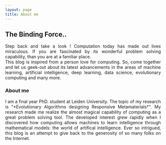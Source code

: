 ```yaml
---
layout: page
title: About me
---
```


## The Binding Force..  
<div style="text-align: justify">
Step back and take a look ! Computation today has made out lives miraculous. If you are fascinated by its wonderful problem solving capability, than you are at a familiar place.      
</div>



<div style="text-align: justify">
This blog is inspired from a person love for computing. So, come together and let us geek-out about its latest advancements in the areas of machine learning, artificial intelligence, deep learning, data science, evolutionary computing and many more.    
</div>

### About me

<div style="text-align: justify">
I am  a final year PhD. student at Leiden University. The topic of my research is "*Evolutionary Algorithms designing Responsive Metamaterials*". My research made me realize the almost magical capability of computing as a 
great problem solving tool. The developed interest grew rapidly when I discovered how computing allows machines to learn intelligence through mathematical models: the world of artifical intelligence. Ever so intrigued, this blog is an attempt to give back 
to the generosity of so many folks on the Internet.       
</div>